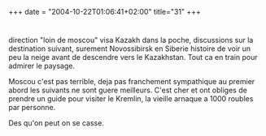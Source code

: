 +++
date = "2004-10-22T01:06:41+02:00"
title="31"
+++
#
direction "loin de moscou"
visa Kazakh dans la poche, discussions sur la destination suivant, surement Novossibirsk en Siberie histoire de voir un peu la neige avant de descendre vers le Kazakhstan. Tout ca en train pour admirer le paysage. 

Moscou c'est pas terrible, deja pas franchement sympathique au premier abord les suivants ne sont guere meilleurs. C'est cher et ont obliges de prendre un guide pour visiter le Kremlin, la vieille arnaque a 1000 roubles par personne. 

Des qu'on peut on se casse. 


